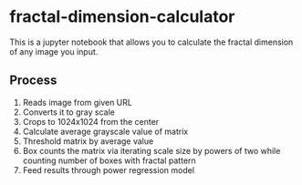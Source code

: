 # fractal-dimension-calculator

This is a jupyter notebook that allows you to calculate the fractal dimension of any image you input.

## Process
1. Reads image from given URL
2. Converts it to gray scale
3. Crops to 1024x1024 from the center
4. Calculate average grayscale value of matrix
5. Threshold matrix by average value
6. Box counts the matrix via iterating scale size by powers of two while counting number of boxes with fractal pattern
7. Feed results through power regression model
